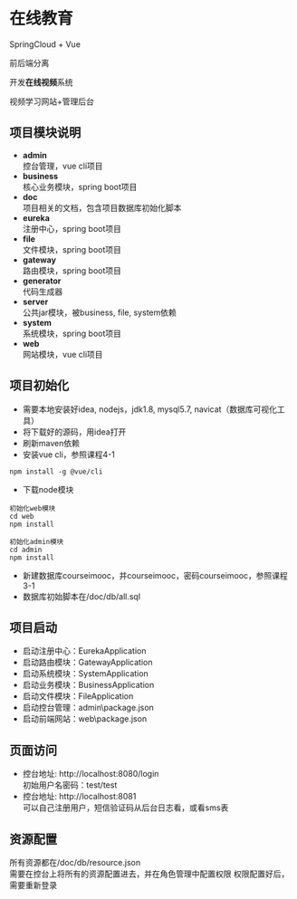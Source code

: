 # 在线教育

SpringCloud + Vue 

前后端分离

开发**在线视频**系统

视频学习网站+管理后台

## 项目模块说明

* **admin**<br>
  控台管理，vue cli项目
* **business**<br>
  核心业务模块，spring boot项目
* **doc**<br>
  项目相关的文档，包含项目数据库初始化脚本
* **eureka**<br>
  注册中心，spring boot项目
* **file**<br>
  文件模块，spring boot项目
* **gateway**<br>
  路由模块，spring boot项目
* **generator**<br>
  代码生成器
* **server**<br>
  公共jar模块，被business, file, system依赖
* **system**<br>
  系统模块，spring boot项目
* **web**<br>
  网站模块，vue cli项目


## 项目初始化

* 需要本地安装好idea, nodejs，jdk1.8, mysql5.7, navicat（数据库可视化工具）
* 将下载好的源码，用idea打开
* 刷新maven依赖
* 安装vue cli，参照课程4-1

```
npm install -g @vue/cli
```

* 下载node模块

```
初始化web模块
cd web
npm install

初始化admin模块
cd admin
npm install
```

* 新建数据库courseimooc，并courseimooc，密码courseimooc，参照课程3-1
* 数据库初始脚本在/doc/db/all.sql

## 项目启动

* 启动注册中心：EurekaApplication
* 启动路由模块：GatewayApplication
* 启动系统模块：SystemApplication
* 启动业务模块：BusinessApplication
* 启动文件模块：FileApplication
* 启动控台管理：admin\package.json
* 启动前端网站：web\package.json

## 页面访问

* 控台地址: http://localhost:8080/login<br>
  初始用户名密码：test/test
* 控台地址: http://localhost:8081<br>
  可以自己注册用户，短信验证码从后台日志看，或看sms表

## 资源配置

所有资源都在/doc/db/resource.json<br>
需要在控台上将所有的资源配置进去，并在角色管理中配置权限
权限配置好后，需要重新登录